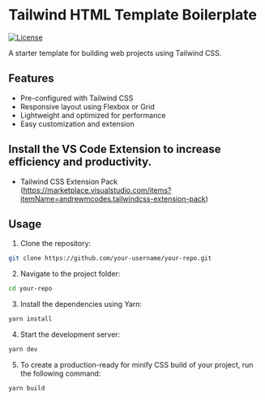 # Tailwind HTML Template Boilerplate

[![License](https://img.shields.io/badge/license-MIT-blue.svg)](https://github.com/your-username/your-repo/blob/master/LICENSE)

A starter template for building web projects using Tailwind CSS.

## Features

- Pre-configured with Tailwind CSS
- Responsive layout using Flexbox or Grid
- Lightweight and optimized for performance
- Easy customization and extension

## Install the VS Code Extension to increase efficiency and productivity.

- Tailwind CSS Extension Pack (https://marketplace.visualstudio.com/items?itemName=andrewmcodes.tailwindcss-extension-pack)

## Usage

1. Clone the repository:

```bash
git clone https://github.com/your-username/your-repo.git
```

2. Navigate to the project folder:

```bash
cd your-repo
```

3. Install the dependencies using Yarn:

```bash
yarn install
```

4. Start the development server:

```bash
yarn dev
```

5. To create a production-ready for minify CSS build of your project, run the following command:

```bash
yarn build
```
